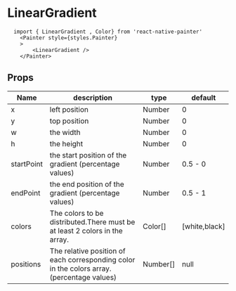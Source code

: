# LinearGradient

```JS
  import { LinearGradient , Color} from 'react-native-painter'
    <Painter style={styles.Painter} 
    >
        <LinearGradient />      
    </Painter>
```

## Props

| Name | description | type | default |
| --- | --- | --- | --- |
| x | left position | Number | 0 |
| y | top position | Number | 0 |
| w | the width | Number | 0 |
| h | the height | Number | 0 |
| startPoint | the start position of the gradient (percentage values) | Number | 0.5 - 0|
| endPoint |the end position of the gradient (percentage values) | Number | 0.5 - 1|
| colors | The colors to be distributed.There must be at least 2 colors in the array.  | Color[] | [white,black] |
| positions | The relative position of each corresponding color in the colors array. (percentage values)   | Number[] | null |

